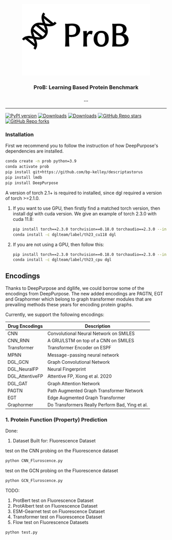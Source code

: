<p align="center"><img src="figs/deeppurpose_pp_logo.png" alt="logo" width="400px" /></p>

<h3 align="center">
<p> ProB: Learning Based Protein Benchmark <br></h3>
<h4 align="center">
<p> ... </h4>

---

[![PyPI version](https://badge.fury.io/py/ProB.svg)](https://pypi.org/project/ProB/)
[![Downloads](https://pepy.tech/badge/ProB/month)](https://pepy.tech/project/ProB)
[![Downloads](https://pepy.tech/badge/ProB)](https://pepy.tech/project/ProB)
[![GitHub Repo stars](https://img.shields.io/github/stars/jiaqingxie/DeepPurposePlusPlus)](https://github.com/jiaqingxie/DeepPurposePlusPlus/stargazers)
[![GitHub Repo forks](https://img.shields.io/github/forks/jiaqingxie/DeepPurposePlusPlus)](https://github.com/jiaqingxie/DeepPurposePlusPlus/network/members)

### Installation

First we recommend you to follow the instruction of how DeepPurpose's dependencies are installed.
```bash
conda create -n prob python=3.9
conda activate prob
pip install git+https://github.com/bp-kelley/descriptastorus
pip install lmdb
pip install DeepPurpose
```

A version of torch 2.1+  is required to installed, since dgl required a version of torch >=2.1.0. 

1. If you want to use GPU, then firstly find a matched torch version, then install dgl with cuda version. We give an example of torch 2.3.0 with cuda 11.8:
    ```bash
   pip install torch==2.3.0 torchvision==0.18.0 torchaudio==2.3.0 --index-url https://download.pytorch.org/whl/cu118
   conda install -c dglteam/label/th23_cu118 dgl
   ```
2. If you are not using a GPU, then follow this:
    ```bash
    pip install torch==2.3.0 torchvision==0.18.0 torchaudio==2.3.0 --index-url https://download.pytorch.org/whl/cpu
    conda install -c dglteam/label/th23_cpu dgl
    ```



## Encodings

Thanks to DeepPurpose and dgllife, we could borrow some of the encodings from DeepPurpose. The new added encodings are PAGTN, 
EGT and Graphormer which belong to graph transformer modules that are prevailing methods
these years for encoding protein graphs.

Currently, we support the following encodings:

| Drug Encodings  | Description                                     |
|-----------------|-------------------------------------------------|
| CNN             | Convolutional Neural Network on SMILES          |
| CNN_RNN         | A GRU/LSTM on top of a CNN on SMILES            |
| Transformer     | Transformer Encoder on ESPF                     |
| MPNN            | Message-passing neural network                  |
| DGL_GCN         | Graph Convolutional Network                     |
| DGL_NeuralFP    | Neural Fingerprint                              |
| DGL_AttentiveFP | Attentive FP, Xiong et al. 2020                 |
| DGL_GAT         | Graph Attention Network                         |
| PAGTN           | Path Augmented Graph Transformer Network        |
| EGT             | Edge Augmented Graph Transformer                |
| Graphormer      | Do Transformers Really Perform Bad, Ying et al. |



### 1. Protein Function (Property) Prediction


Done: 
1. Dataset Built for: Fluorescence Dataset 

test on the CNN probing on the Fluorescence dataset

```python
python CNN_Fluroscence.py
```

test on the GCN probing on the Fluorescence dataset

```python
python GCN_Fluroscence.py
```


TODO: 
1. ProtBert test on Fluorescence Dataset 
2. ProtAlbert test on Fluorescence Dataset
3. ESM-Gearnet test on Fluorescence Dataset
3. Transformer test on Fluorescence Dataset
4. Flow test on Fluorescence Datasets

```python
python test.py
```
